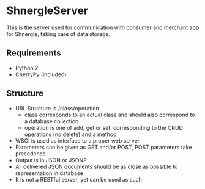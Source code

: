 ShnergleServer
==============

This is the server used for communication with consumer and merchant app for Shnergle, taking care of data storage.

Requirements
------------

 * Python 2
 * CherryPy (included)


Structure
---------
 
 * URL Structure is /class/operation
   * class corresponds to an actual class and should also correspond to a database collection
   * operation is one of add, get or set, corresponding to the CRUD operations (no delete) and a method
 * WSGI is used as interface to a proper web server
 * Parameters can be given as GET and/or POST, POST parameters take precedence
 * Output is in JSON or JSONP
 * All delivered JSON documents should be as close as possible to representation in database
 * It is not a RESTful server, yet can be used as such
